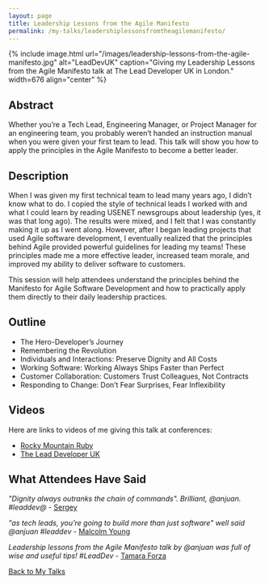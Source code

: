```yaml
---
layout: page
title: Leadership Lessons from the Agile Manifesto
permalink: /my-talks/leadershiplessonsfromtheagilemanifesto/
---
```


{% include image.html url="/images/leadership-lessons-from-the-agile-manifesto.jpg" alt="LeadDevUK" caption="Giving my Leadership Lessons from the Agile Manifesto talk at The Lead Developer UK in London." width=676 align="center" %}

## Abstract

Whether you’re a Tech Lead, Engineering Manager, or Project Manager for an engineering team, you probably weren’t handed an instruction manual when you were given your first team to lead. This talk will show you how to apply the principles in the Agile Manifesto to become a better leader.

## Description

When I was given my first technical team to lead many years ago, I didn’t know what to do. I copied the style of technical leads I worked with and what I could learn by reading USENET newsgroups about leadership (yes, it was that long ago). The results were mixed, and I felt that I was constantly making it up as I went along. However, after I began leading projects that used Agile software development, I eventually realized that the principles behind Agile provided powerful guidelines for leading my teams! These principles made me a more effective leader, increased team morale, and improved my ability to deliver software to customers.

This session will help attendees understand the principles behind the Manifesto for Agile Software Development and how to practically apply them directly to their daily leadership practices.

## Outline

* The Hero-Developer’s Journey
* Remembering the Revolution
* Individuals and Interactions: Preserve Dignity and All Costs
* Working Software: Working Always Ships Faster than Perfect
* Customer Collaboration: Customers Trust Colleagues, Not Contracts
* Responding to Change: Don’t Fear Surprises, Fear Inflexibility

## Videos

Here are links to videos of me giving this talk at conferences:

* [Rocky Mountain Ruby](http://confreaks.tv/videos/rockymountainruby2017-leadership-lessons-from-the-agile-manifesto)
* [The Lead Developer UK](https://www.youtube.com/watch?v=bvGLTNrJ5io)

## What Attendees Have Said

*"Dignity always outranks the chain of commands". Brilliant, @anjuan. #leaddev@* - [Sergey](https://twitter.com/bolshchikov)

*"as tech leads, you’re going to build more than just software" well said @anjuan #leaddev* - [Malcolm Young](https://twitter.com/malcomio)

*Leadership lessons from the Agile Manifesto talk by @anjuan was full of wise and useful tips! #LeadDev* - [Tamara Forza](https://twitter.com/tforza)

[Back to My Talks](/talks/)
